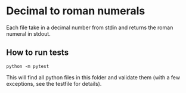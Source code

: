 # Decimal to roman numerals

Each file take in a decimal number from stdin and returns the roman numeral in stdout.

## How to run tests
```shell
python -m pytest
```

This will find all python files in this folder and validate them (with a few exceptions, see the testfile for details).